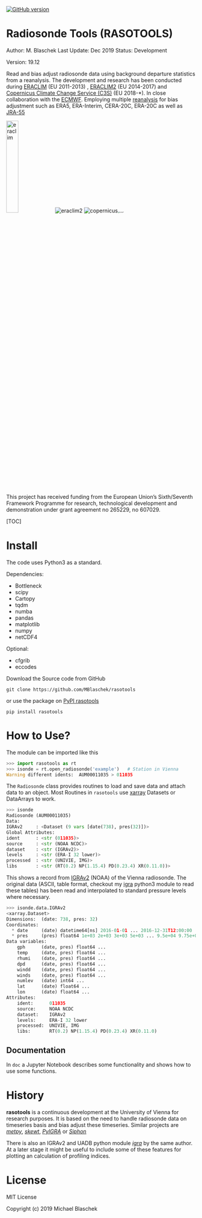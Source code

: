 [![GitHub version](https://badge.fury.io/gh/MBlaschek%2Frasotools.svg)](https://badge.fury.io/gh/MBlaschek%2Frasotools)

# Radiosonde Tools (RASOTOOLS)

Author: M. Blaschek
Last Update: Dec 2019
Status: Development

Version: 19.12

Read and bias adjust radiosonde data using background departure statistics from a reanalysis. The development and research has been conducted during [ERACLIM](https://www.ecmwf.int/en/research/projects/era-clim) (EU 2011-2013) , [ERACLIM2](https://www.ecmwf.int/en/research/projects/era-clim2) (EU 2014-2017) and [Copernicus Climate Change Service (C3S)](https://climate.copernicus.eu/) (EU 2018-*). In close collaboration with the [ECMWF](https://www.ecmwf.int/). Employing multiple [reanalysis](https://www.ecmwf.int/en/forecasts/datasets/browse-reanalysis-datasets) for bias adjustment such as ERA5, ERA-Interim, CERA-20C, ERA-20C as well as [JRA-55](https://jra.kishou.go.jp/JRA-55/index_en.html)



<img src="https://www.ecmwf.int/sites/default/files/styles/news_item_main_image/public/project_logos/ERA-Clim-logo-transparent.png?itok=OjZfu303" alt="eraclim" width="25%" /> ![eraclim2](https://www.ecmwf.int/sites/default/files/styles/news_item_main_image/public/project_logos/ERAClim2-logo%28203px%29.png?itok=QjDC6rd-) ![copernicus](https://climate.copernicus.eu/themes/custom/ce/logo.svg)<img src="https://www.ecmwf.int/sites/default/files/ECMWF_Master_Logo_RGB_nostrap.png" alt="ecmwf" style="zoom:25%;" />

This project has received funding from the European Union’s Sixth/Seventh Framework Programme for research, technological development and demonstration under grant agreement no 265229, no 607029.


[TOC]

# Install

The code uses Python3 as a standard. 

Dependencies:

- Bottleneck
- scipy
- Cartopy
- tqdm
- numba
- pandas
- matplotlib
- numpy
- netCDF4

Optional:

- cfgrib
- eccodes

Download the Source code from GitHub

```shell
git clone https://github.com/MBlaschek/rasotools
```

or use the package on [PyPI rasotools](https://pypi.org/rasotools)

```shell
pip install rasotools
```

# How to Use?

The module can be imported like this

```python
>>> import rasotools as rt
>>> isonde = rt.open_radiosonde('example')   # Station in Vienna
Warning different idents:  AUM00011035 > 011035
```

The `Radiosonde` class provides routines to load and save data and attach data to an object. Most Routines in `rasotools` use [xarray](http://xarray.pydata.org/en/stable/index.html) Datasets or DataArrays to work.

```python
>>> isonde
Radiosonde (AUM00011035)
Data: 
IGRAv2     : <Dataset (9 vars [date(738), pres(32)])>
Global Attributes: 
ident      : <str (011035)>
source     : <str (NOAA NCDC)>
dataset    : <str (IGRAv2)>
levels     : <str (ERA-I 32 lower)>
processed  : <str (UNIVIE, IMG)>
libs       : <str (RT(0.2) NP(1.15.4) PD(0.23.4) XR(0.11.0))>
```

This shows a record from [IGRAv2](https://www.ncdc.noaa.gov/data-access/weather-balloon/integrated-global-radiosonde-archive) (NOAA) of the Vienna radiosonde. The original data (ASCII, table format, checkout my [igra](https://github.com/MBlaschek/igra) python3 module to read these tables) has been read and interpolated to standard pressure levels where necessary. 

```python
>>> isonde.data.IGRAv2                                                      
<xarray.Dataset>
Dimensions:  (date: 738, pres: 32)
Coordinates:
  * date     (date) datetime64[ns] 2016-01-01 ... 2016-12-31T12:00:00
  * pres     (pres) float64 1e+03 2e+03 3e+03 5e+03 ... 9.5e+04 9.75e+04 1e+05
Data variables:
    gph      (date, pres) float64 ...
    temp     (date, pres) float64 ...
    rhumi    (date, pres) float64 ...
    dpd      (date, pres) float64 ...
    windd    (date, pres) float64 ...
    winds    (date, pres) float64 ...
    numlev   (date) int64 ...
    lat      (date) float64 ...
    lon      (date) float64 ...
Attributes:
    ident:      011035
    source:     NOAA NCDC
    dataset:    IGRAv2
    levels:     ERA-I 32 lower
    processed:  UNIVIE, IMG
    libs:       RT(0.2) NP(1.15.4) PD(0.23.4) XR(0.11.0)

```



## Documentation

In `doc`  a Jupyter Notebook describes some functionality and shows how to use some functions. 



# History

**rasotools** is a continuous development at the University of Vienna for research purposes.  It is based on the need to handle radiosonde data on timeseries basis and bias adjust these timeseries. Similar projects are [*metpy*](https://unidata.github.io/MetPy/latest/tutorials/upperair_soundings.html), [*skewt*](https://pypi.org/project/SkewT/), [*PyIGRA*](https://github.com/retostauffer/PyIGRA) or [*Siphon*](https://unidata.github.io/siphon/latest/examples/upperair/IGRA2_Request.html)

There is also an IGRAv2 and UADB python module [*igra*](https://github.com/MBlaschek/igra) by the same author. At a later stage it might be useful to include some of these features for plotting an calculation of profiling indices.

# License

MIT License

Copyright (c) 2019 Michael Blaschek